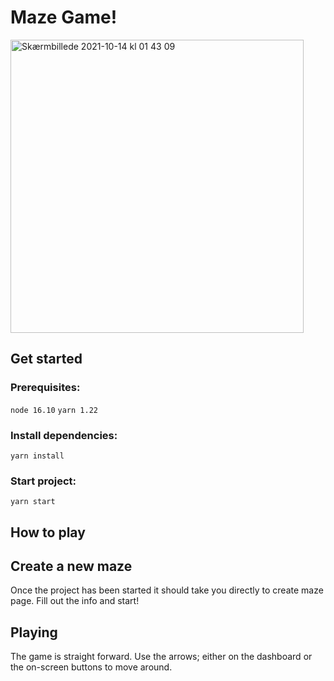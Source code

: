 # Maze Game!

<img width="469" alt="Skærmbillede 2021-10-14 kl  01 43 09" src="https://user-images.githubusercontent.com/22809862/137227520-84b599b2-222f-4493-8ed6-a2f13e2ac204.png">


## Get started

### Prerequisites:
`node 16.10`
`yarn 1.22`

### Install dependencies:
`yarn install`

### Start project: 
`yarn start`

## How to play

## Create a new maze
Once the project has been started it should take you directly to create maze page. Fill out the info and start!

## Playing
The game is straight forward. Use the arrows; either on the dashboard or the on-screen buttons to move around.
